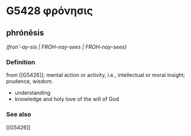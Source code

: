 # G5428 φρόνησις

## phrónēsis

_(fron'-ay-sis | FROH-nay-sees | FROH-nay-sees)_

### Definition

from [[G5426]]; mental action or activity, i.e., intellectual or moral insight; prudence, wisdom.

- understanding
- knowledge and holy love of the will of God

### See also

[[G5426]]

